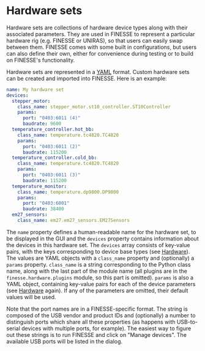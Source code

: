 # Hardware sets

Hardware sets are collections of hardware device types along with their associated
parameters. They are used in FINESSE to represent a particular hardware rig (e.g.
FINESSE or UNIRAS), so that users can easily swap between them. FINESSE comes with some
built in configurations, but users can also define their own, either for convenience
during testing or to build on FINESSE's functionality.

Hardware sets are represented in a [YAML](https://yaml.org) format. Custom hardware sets
can be created and imported into FINESSE. Here is an example:

```yaml
name: My hardware set
devices:
  stepper_motor:
    class_name: stepper_motor.st10_controller.ST10Controller
    params:
      port: "0403:6011 (4)"
      baudrate: 9600
  temperature_controller.hot_bb:
    class_name: temperature.tc4820.TC4820
    params:
      port: "0403:6011 (2)"
      baudrate: 115200
  temperature_controller.cold_bb:
    class_name: temperature.tc4820.TC4820
    params:
      port: "0403:6011 (3)"
      baudrate: 115200
  temperature_monitor:
    class_name: temperature.dp9800.DP9800
    params:
      port: "0403:6001"
      baudrate: 38400
  em27_sensors:
    class_name: em27.em27_sensors.EM27Sensors
```

The `name` property defines a human-readable name for the hardware set, to be displayed
in the GUI and the `devices` property contains information about the devices in this
hardware set. The `devices` array consists of key-value pairs, with the keys
corresponding to device base types (see [Hardware]). The values are YAML objects with a
`class_name` property and (optionally) a `params` property. `class_name` is a string
corresponding to the Python class name, along with the last part of the module name (all
plugins are in the `finesse.hardware.plugins` module, so this part is omitted). `params`
is also a YAML object, containing key-value pairs for each of the device parameters (see
[Hardware] again). If any of the parameters are omitted, their default values will be
used.

Note that the port names are in a FINESSE-specific format. The string is composed of the
USB vendor and product IDs and (optionally) a number to distinguish ports which share
all these properties (as happens with USB-to-serial devices with multiple ports, for
example). The easiest way to figure out these strings is to run FINESSE and click on
"Manage devices". The available USB ports will be listed in the dialog.

[Hardware]: ./hardware.md
